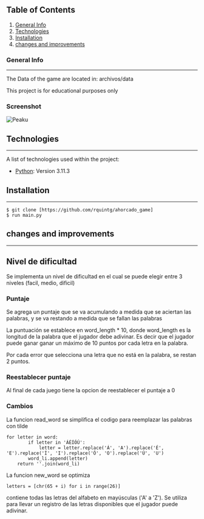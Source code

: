 ## Table of Contents
1. [General Info](#general-info)
2. [Technologies](#technologies)
3. [Installation](#installation)
4. [changes and improvements](#changes-and-improvements)
### General Info
***
The Data of the game are located in: archivos/data

This project is for educational purposes only 
### Screenshot
![Peaku](https://www.uniandinos.org.co/wp-content/uploads/2023/02/Logo-PeakU.png)
## Technologies
***
A list of technologies used within the project:
* [Python](https://www.python.org/): Version 3.11.3

## Installation
***

```
$ git clone [https://github.com/rquintg/ahorcado_game]
$ run main.py
```

## changes and improvements
***

## Nivel de dificultad

Se implementa un nivel de dificultad en el cual se puede elegir entre 3 niveles (facil, medio, dificil)


### Puntaje

Se agrega un puntaje que se va acumulando a medida que se aciertan las palabras, y se va restando a medida que se fallan las palabras

La puntuación se establece en word_length * 10, donde word_length es la longitud de la palabra que el jugador debe adivinar. Es decir que el jugador puede ganar ganar un máximo de 10 puntos por cada letra en la palabra.

Por cada error que selecciona una letra que no está en la palabra, se restan 2 puntos.

### Reestablecer puntaje
Al final de cada juego tiene la opcion de reestablecer el puntaje a 0

### Cambios

La funcion read_word se simplifica el codigo para reemplazar las palabras con tilde

```
for letter in word:
        if letter in 'ÁÉÍÓÚ':
            letter = letter.replace('Á', 'A').replace('É', 'E').replace('Í', 'I').replace('Ó', 'O').replace('Ú', 'U')
        word_li.append(letter)
    return ''.join(word_li)
```
La funcion new_word se optimiza
```
letters = [chr(65 + i) for i in range(26)]
```
contiene todas las letras del alfabeto en mayúsculas ('A' a 'Z'). Se utiliza para llevar un registro de las letras disponibles que el jugador puede adivinar.



